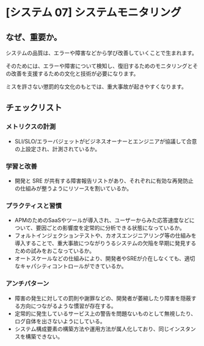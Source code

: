 
# [システム 07] システムモニタリング 

## なぜ、重要か。
システムの品質は、エラーや障害などから学び改善していくことで生まれます。

そのためには、エラーや障害について検知し、復旧するためのモニタリングとその改善を支援するための文化と技術が必要になります。

ミスを許さない懲罰的な文化のもとでは、重大事故が起きやすくなります。

## チェックリスト 

### メトリクスの計測
+ SLI/SLO/エラーバジェットがビジネスオーナーとエンジニアが協議して合意の上設定され、計測されているか。

### 学習と改善
+ 開発と SRE が共有する障害報告リストがあり、それぞれに有効な再発防止の仕組みが整うようにリソースを割いているか。

### プラクティスと習慣
+ APMのためのSaaSやツールが導入され、ユーザーからみた応答速度などについて、要因ごとの影響度を定常的に分析できる状態になっているか。
+ フォルトインジェクションテストや、カオスエンジニアリング等の仕組みを導入することで、重大事故につながりうるシステムの欠陥を早期に発見するための試みをおこなっているか。
+ オートスケールなどの仕組みにより、開発者やSREが介在しなくても、適切なキャパシティコントロールができているか。

### アンチパターン
+ 障害の発生に対しての罰則や謝罪などの、開発者が萎縮したり障害を隠蔽する方向につながるような慣習が存在する。
+ 定常的に発生しているサービス上の警告を問題ないものとして無視したり、ログ自体を出さないようにしている。
+ システム構成要素の構築方法や運用方法が属人化しており、同じインスタンスを構築できない。
            